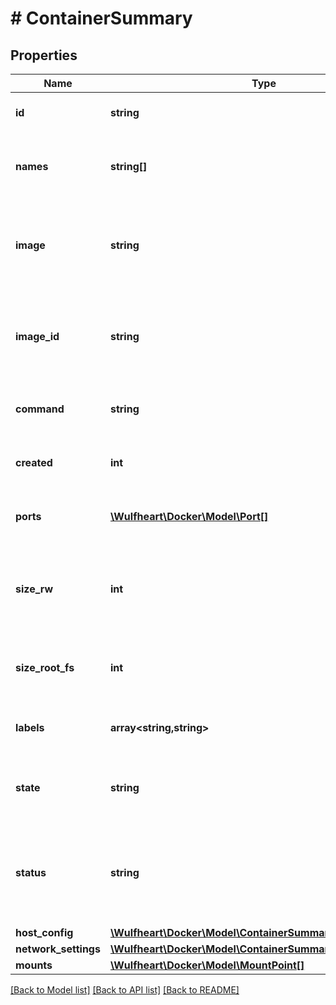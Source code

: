 # # ContainerSummary

## Properties

Name | Type | Description | Notes
------------ | ------------- | ------------- | -------------
**id** | **string** | The ID of this container | [optional]
**names** | **string[]** | The names that this container has been given | [optional]
**image** | **string** | The name of the image used when creating this container | [optional]
**image_id** | **string** | The ID of the image that this container was created from | [optional]
**command** | **string** | Command to run when starting the container | [optional]
**created** | **int** | When the container was created | [optional]
**ports** | [**\Wulfheart\Docker\Model\Port[]**](Port.md) | The ports exposed by this container | [optional]
**size_rw** | **int** | The size of files that have been created or changed by this container | [optional]
**size_root_fs** | **int** | The total size of all the files in this container | [optional]
**labels** | **array<string,string>** | User-defined key/value metadata. | [optional]
**state** | **string** | The state of this container (e.g. &#x60;Exited&#x60;) | [optional]
**status** | **string** | Additional human-readable status of this container (e.g. &#x60;Exit 0&#x60;) | [optional]
**host_config** | [**\Wulfheart\Docker\Model\ContainerSummaryHostConfig**](ContainerSummaryHostConfig.md) |  | [optional]
**network_settings** | [**\Wulfheart\Docker\Model\ContainerSummaryNetworkSettings**](ContainerSummaryNetworkSettings.md) |  | [optional]
**mounts** | [**\Wulfheart\Docker\Model\MountPoint[]**](MountPoint.md) |  | [optional]

[[Back to Model list]](../../README.md#models) [[Back to API list]](../../README.md#endpoints) [[Back to README]](../../README.md)
